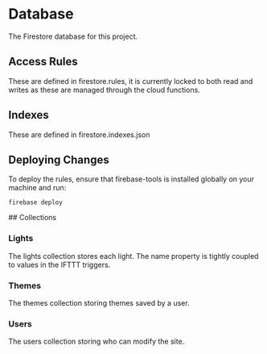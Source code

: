 # Database
The Firestore database for this project.

## Access Rules
These are defined in firestore.rules, it is currently locked to both read and writes as these are managed through the cloud functions.

## Indexes
These are defined in firestore.indexes.json

## Deploying Changes
To deploy the rules, ensure that firebase-tools is installed globally on your machine and run:
```
firebase deploy
```

## Collections

### Lights
The lights collection stores each light. The name property is tightly coupled to values in the IFTTT triggers.

### Themes
The themes collection storing themes saved by a user.

### Users
The users collection storing who can modify the site.